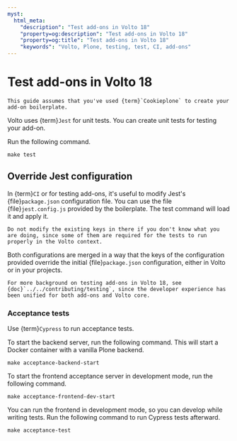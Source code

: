 ```yaml
---
myst:
  html_meta:
    "description": "Test add-ons in Volto 18"
    "property=og:description": "Test add-ons in Volto 18"
    "property=og:title": "Test add-ons in Volto 18"
    "keywords": "Volto, Plone, testing, test, CI, add-ons"
---
```


# Test add-ons in Volto 18

```{warning}
This guide assumes that you've used {term}`Cookieplone` to create your add-on boilerplate.
```

Volto uses {term}`Jest` for unit tests.
You can create unit tests for testing your add-on.

Run the following command.

```shell
make test
```

## Override Jest configuration

In {term}`CI` or for testing add-ons, it's useful to modify Jest's {file}`package.json` configuration file.
You can use the file {file}`jest.config.js` provided by the boilerplate.
The test command will load it and apply it.

```{warning}
Do not modify the existing keys in there if you don't know what you are doing, since some of them are required for the tests to run properly in the Volto context.
```

Both configurations are merged in a way that the keys of the configuration provided override the initial {file}`package.json` configuration, either in Volto or in your projects.

```{note}
For more background on testing add-ons in Volto 18, see {doc}`../../contributing/testing`, since the developer experience has been unified for both add-ons and Volto core.
```

### Acceptance tests

Use {term}`Cypress` to run acceptance tests.

To start the backend server, run the following command.
This will start a Docker container with a vanilla Plone backend.

```shell
make acceptance-backend-start
```

To start the frontend acceptance server in development mode, run the following command.

```shell
make acceptance-frontend-dev-start
```

You can run the frontend in development mode, so you can develop while writing tests.
Run the following command to run Cypress tests afterward.

```shell
make acceptance-test
```
